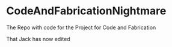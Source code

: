 # CodeAndFabricationNightmare

The Repo with code for the Project for Code and Fabrication


That Jack has now edited
